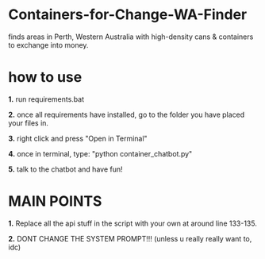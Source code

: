 # Containers-for-Change-WA-Finder
finds areas in Perth, Western Australia with high-density cans &amp; containers to exchange into money.

# how to use

**1.** run requirements.bat

**2.** once all requirements have installed, go to the folder you have placed your files in.

**3.** right click and press "Open in Terminal"

**4.** once in terminal, type: "python container_chatbot.py"

**5.** talk to the chatbot and have fun!

# MAIN POINTS

**1.** Replace all the api stuff in the script with your own at around line 133-135.

**2.** DONT CHANGE THE SYSTEM PROMPT!!! (unless u really really want to, idc)
